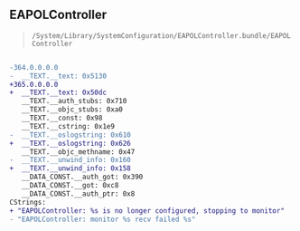 ## EAPOLController

> `/System/Library/SystemConfiguration/EAPOLController.bundle/EAPOLController`

```diff

-364.0.0.0.0
-  __TEXT.__text: 0x5130
+365.0.0.0.0
+  __TEXT.__text: 0x50dc
   __TEXT.__auth_stubs: 0x710
   __TEXT.__objc_stubs: 0xa0
   __TEXT.__const: 0x98
   __TEXT.__cstring: 0x1e9
-  __TEXT.__oslogstring: 0x610
+  __TEXT.__oslogstring: 0x626
   __TEXT.__objc_methname: 0x47
-  __TEXT.__unwind_info: 0x160
+  __TEXT.__unwind_info: 0x158
   __DATA_CONST.__auth_got: 0x390
   __DATA_CONST.__got: 0xc8
   __DATA_CONST.__auth_ptr: 0x8
CStrings:
+ "EAPOLController: %s is no longer configured, stopping to monitor"
- "EAPOLController: monitor %s recv failed %s"

```
